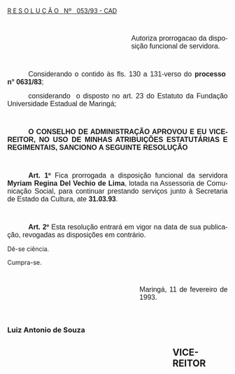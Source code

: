 <body lang=PT-BR style='tab-interval:36.0pt'>

<div class=Section1>

<p class=MsoTitle><u>R E S O L U Ç Ã O<span style="mso-spacerun: yes">  
</span>Nº<span style="mso-spacerun: yes">   </span>053/93 - CAD<o:p></o:p></u></p>

<p class=MsoNormal style='text-align:justify'><span style='font-size:12.0pt;
font-family:Arial'><![if !supportEmptyParas]>&nbsp;<![endif]><o:p></o:p></span></p>

<p class=MsoNormal style='margin-left:212.65pt;text-align:justify'><span
style='font-size:12.0pt;mso-bidi-font-size:10.0pt;font-family:Arial'>Autoriza
prorrogacao da disposição funcional de servidora.<o:p></o:p></span></p>

<p class=MsoNormal style='margin-left:212.65pt;text-align:justify'><span
style='font-size:12.0pt;font-family:Arial'><![if !supportEmptyParas]>&nbsp;<![endif]><o:p></o:p></span></p>

<p class=MsoNormal style='text-align:justify;text-indent:36.0pt'><span
style='font-size:12.0pt;font-family:Arial'>Considerando o contido às fls. 130 a
131-verso do <b style='mso-bidi-font-weight:normal'>processo<span
style="mso-spacerun: yes">  </span>n° 0631/83</b>;<o:p></o:p></span></p>

<p class=MsoNormal style='text-align:justify;text-indent:36.0pt'><span
style='font-size:12.0pt;font-family:Arial'>considerando<span
style="mso-spacerun: yes">  </span>o disposto no art. 23 do Estatuto da
Fundação Universidade Estadual de Maringá;<o:p></o:p></span></p>

<p class=MsoNormal style='text-align:justify;text-indent:36.0pt'><span
style='font-size:12.0pt;font-family:Arial'><![if !supportEmptyParas]>&nbsp;<![endif]><o:p></o:p></span></p>

<p class=MsoNormal style='text-align:justify;text-indent:36.0pt'><b
style='mso-bidi-font-weight:normal'><span style='font-size:12.0pt;font-family:
Arial'>O CONSELHO DE ADMINISTRAÇÃO APROVOU E EU VICE-REITOR, NO USO DE MINHAS
ATRIBUIÇÕES ESTATUTÁRIAS E REGIMENTAIS, SANCIONO A SEGUINTE RESOLUÇÃO<o:p></o:p></span></b></p>

<p class=MsoNormal style='text-align:justify;text-indent:36.0pt'><span
style='font-size:12.0pt;font-family:Arial'><![if !supportEmptyParas]>&nbsp;<![endif]><o:p></o:p></span></p>

<p class=MsoNormal style='text-align:justify;text-indent:36.0pt'><b
style='mso-bidi-font-weight:normal'><span style='font-size:12.0pt;font-family:
Arial'>Art. 1º</span></b><span style='font-size:12.0pt;font-family:Arial'> </span><span
style='font-size:12.0pt;mso-bidi-font-size:10.0pt;font-family:Arial'>Fica
prorrogada a disposição funcional da servidora <b>Myriam Regina Del Vechio de
Lima</b>, lotada na Assessoria de Comunicação Social, para continuar prestando
serviços junto à Secretaria de Estado da Cultura, ate <b>31.03.93</b>.</span><span
style='font-size:12.0pt;font-family:Arial'><o:p></o:p></span></p>

<p class=MsoNormal style='text-align:justify;text-indent:36.0pt'><b
style='mso-bidi-font-weight:normal'><span style='font-size:12.0pt;font-family:
Arial'><![if !supportEmptyParas]>&nbsp;<![endif]><o:p></o:p></span></b></p>

<p class=MsoNormal style='text-align:justify;text-indent:36.0pt'><b
style='mso-bidi-font-weight:normal'><span style='font-size:12.0pt;font-family:
Arial'>Art. 2º</span></b><span style='font-size:12.0pt;font-family:Arial'> Esta
resolução entrará em vigor na data de sua publicação, revogadas as disposições
em contrário.<o:p></o:p></span></p>

<p class=MsoBodyTextIndent2><span style='mso-bidi-font-size:12.0pt'>Dê-se
ciência.<o:p></o:p></span></p>

<p class=MsoBodyTextIndent2><span style='mso-bidi-font-size:12.0pt'>Cumpra-se.<o:p></o:p></span></p>

<p class=MsoBodyTextIndent2><span style='mso-bidi-font-size:12.0pt'><![if !supportEmptyParas]>&nbsp;<![endif]><o:p></o:p></span></p>

<p class=MsoNormal style='margin-left:8.0cm;text-align:justify'><span
style='font-size:12.0pt;font-family:Arial'>Maringá, 11 de fevereiro de 1993.<o:p></o:p></span></p>

<p class=MsoNormal style='margin-left:8.0cm;text-align:justify'><span
style='font-size:12.0pt;font-family:Arial'><![if !supportEmptyParas]>&nbsp;<![endif]><o:p></o:p></span></p>

<h3><span lang=ES-TRAD style='mso-bidi-font-size:12.0pt'>Luiz Antonio de Souza<o:p></o:p></span></h3>

<h2 style='margin-left:10.0cm'><b style='mso-bidi-font-weight:normal'><span
style='mso-bidi-font-size:12.0pt;mso-ansi-language:PT-BR'>VICE-REITOR<o:p></o:p></span></b></h2>

</div>

</body>
